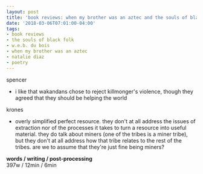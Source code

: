 ```yaml
---
layout: post
title: 'book reviews: when my brother was an aztec and the souls of black folk'
date: '2018-03-06T07:01:00-04:00'
tags:
- book reviews
- the souls of black folk
- w.e.b. du bois
- when my brother was an aztec
- natalie diaz
- poetry
--- 
```


spencer
* i like that wakandans chose to reject killmonger's violence, though they agreed that they should be helping the world

krones
* overly simplified perfect resource. they don't at all address the issues of extraction nor of the processes it takes to turn a resource into useful material. they do talk about miners (one of the tribes is a miner tribe), but they don't at all address how that tribe relates to the rest of the tribes. are we to assume that they're just fine being miners? 

<!-- hyperlink bank -->


<!-- &#042; = asterisk -->
<!-- &#039; = single quote '-->

**words / writing / post-processing**  
397w / 12min / 6min